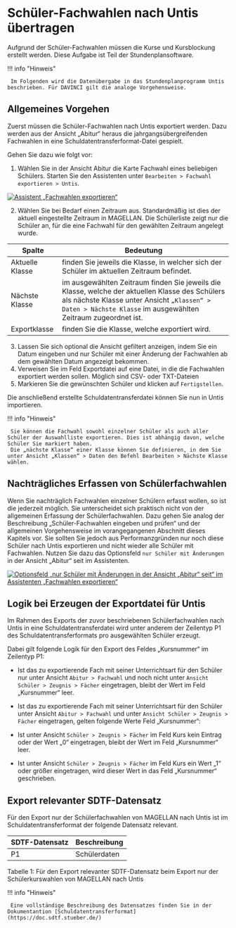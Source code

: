 # Schüler-Fachwahlen nach Untis übertragen

[1]:/assets/images/berlin/nach.untis/nach.untis1.png
[2]:/assets/images/berlin/nach.untis/nach.untis2.png

Aufgrund der Schüler-Fachwahlen müssen die Kurse und Kursblockung erstellt werden. Diese Aufgabe ist Teil der Stundenplansoftware.

!!! info "Hinweis"

     Im Folgenden wird die Datenübergabe in das Stundenplanprogramm Untis beschrieben. Für DAVINCI gilt die analoge Vorgehensweise.

## Allgemeines Vorgehen

Zuerst müssen die Schüler-Fachwahlen nach Untis exportiert werden. Dazu werden aus der Ansicht „Abitur“ heraus die jahrgangsübergreifenden Fachwahlen in eine Schuldatentransferformat-Datei gespielt. 

Gehen Sie dazu wie folgt vor:

1. Wählen Sie in der Ansicht Abitur die Karte Fachwahl eines beliebigen Schülers. Starten Sie den Assistenten unter `Bearbeiten > Fachwahl exportieren > Untis`.

[![Assistent „Fachwahlen exportieren“][1]][1]

2. Wählen Sie bei Bedarf einen Zeitraum aus. Standardmäßig ist dies der aktuell eingestellte Zeitraum in MAGELLAN. Die Schülerliste zeigt nur die Schüler an, für die eine Fachwahl für den gewählten Zeitraum angelegt wurde.

Spalte|Bedeutung
--|--
Aktuelle Klasse| finden Sie jeweils die Klasse, in welcher sich der Schüler im aktuellen Zeitraum befindet.
Nächste Klasse|im ausgewählten Zeitraum finden Sie jeweils die Klasse, welche der aktuellen Klasse des Schülers als nächste Klasse unter Ansicht `„Klassen“ > Daten > Nächste Klasse` im ausgewählten Zeitraum zugeordnet ist.
Exportklasse| finden Sie die Klasse, welche exportiert wird.

3. Lassen Sie sich optional die Ansicht gefiltert anzeigen, indem Sie ein Datum eingeben und nur Schüler mit einer Änderung der Fachwahlen ab dem gewählten Datum angezeigt bekommen. 
4. Verweisen Sie im Feld Exportdatei auf eine Datei, in die die Fachwahlen exportiert werden sollen. Möglich sind CSV- oder TXT-Dateien
5. Markieren Sie die gewünschten Schüler und klicken auf `Fertigstellen`.

Die anschließend erstellte Schuldatentransferdatei können Sie nun in Untis importieren.

!!! info "Hinweis"

     Sie können die Fachwahl sowohl einzelner Schüler als auch aller Schüler der Auswahlliste exportieren. Dies ist abhängig davon, welche Schüler Sie markiert haben.
     Die „nächste Klasse“ einer Klasse können Sie definieren, in dem Sie unter Ansicht „Klassen“ > Daten den Befehl Bearbeiten > Nächste Klasse wählen.

## Nachträgliches Erfassen von Schülerfachwahlen

Wenn Sie nachträglich Fachwahlen einzelner Schülern erfasst wollen, so ist die jederzeit möglich. Sie unterscheidet sich praktisch nicht von der allgemeinen Erfassung der Schülerfachwahlen. Dazu gehen Sie analog der Beschreibung „Schüler-Fachwahlen eingeben und prüfen“ und der allgemeinen Vorgehensweise im vorangegangenen Abschnitt dieses Kapitels vor.
Sie sollten Sie jedoch aus Performanzgründen nur noch diese Schüler nach Untis exportieren und nicht wieder alle Schüler mit Fachwahlen. Nutzen Sie dazu das Optionsfeld `nur Schüler mit Änderungen` in der Ansicht „Abitur“ seit im Assistenten.

[![Optionsfeld „nur Schüler mit Änderungen in der Ansicht „Abitur“ seit“ im Assistenten „Fachwahlen exportieren“][2]][2]

## Logik bei Erzeugen der Exportdatei für Untis

Im Rahmen des Exports der zuvor beschriebenen Schülerfachwahlen nach Untis in eine Schuldatentransferdatei wird unter anderem der Zeilentyp P1 des Schuldatentransferformats pro ausgewählten Schüler erzeugt.

Dabei gilt folgende Logik für den Export des Feldes „Kursnummer“ im Zeilentyp P1:

* Ist das zu exportierende Fach mit seiner Unterrichtsart für den Schüler nur unter Ansicht `Abitur > Fachwahl` und noch nicht unter `Ansicht Schüler > Zeugnis > Fächer` eingetragen, bleibt der Wert im Feld „Kursnummer“ leer.

* Ist das zu exportierende Fach mit seiner Unterrichtsart für den Schüler unter Ansicht `Abitur > Fachwahl` und unter `Ansicht Schüler > Zeugnis > Fächer` eingetragen, gelten folgende Werte Feld „Kursnummer“:
* Ist unter Ansicht `Schüler > Zeugnis > Fächer` im Feld Kurs kein Eintrag oder der Wert „0“ eingetragen, bleibt der Wert im Feld „Kursnummer“ leer.
* Ist unter Ansicht `Schüler > Zeugnis > Fächer` im Feld Kurs ein Wert „1“ oder größer eingetragen, wird dieser Wert in das Feld „Kursnummer“ geschrieben.

## Export relevanter SDTF-Datensatz 

Für den Export nur der Schülerfachwahlen von MAGELLAN nach Untis ist im Schuldatentransferformat der folgende Datensatz relevant.

SDTF-Datensatz  |Beschreibung
--|--
P1| Schülerdaten

Tabelle 1: Für den Export relevanter SDTF-Datensatz beim Export nur der Schülerkurswahlen von MAGELLAN nach Untis

!!! info "Hinweis"

     Eine vollständige Beschreibung des Datensatzes finden Sie in der Dokumentantion [Schuldatentransferformat](https://doc.sdtf.stueber.de/)
